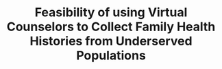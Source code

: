 ---
name: "Feasibility Of Using Virtual Counselors To"
title: "Feasibility of using Virtual Counselors to Collect Family Health Histories from Underserved Populations"
journal: "journal name" 
project: "Family Health History"
event: "American Public Health Association annual meeting (abstract)"
authors:
- name: "Wang, C."
- name: "Bickmore, T."
- name: "Bowen, D."
- name: "Campion, M."
- name: "Norkunas, T."
- name: "Larson, C."
- name: "Paasche-Orlow, M."
year: 2013
resources: null
external_url: null
draft: false 
headless: true
---